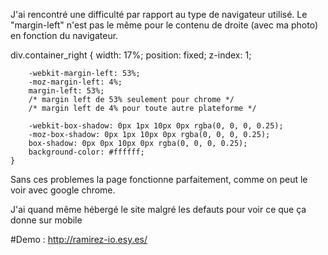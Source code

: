 J'ai rencontré une difficulté par rapport au type de navigateur 
utilisé. Le "margin-left" n'est pas le même pour le contenu de droite
(avec ma photo) en fonction du navigateur.

div.container_right {
        width: 17%;
        position: fixed;
        z-index: 1;

        -webkit-margin-left: 53%;
        -moz-margin-left: 4%;
        margin-left: 53%;
        /* margin left de 53% seulement pour chrome */
        /* margin left de 4% pour toute autre plateforme */

        -webkit-box-shadow: 0px 1px 10px 0px rgba(0, 0, 0, 0.25);
        -moz-box-shadow: 0px 1px 10px 0px rgba(0, 0, 0, 0.25);
        box-shadow: 0px 0px 10px 0px rgba(0, 0, 0, 0.25);
        background-color: #ffffff;
    }

Sans ces problemes la page fonctionne parfaitement, comme on peut le voir
avec google chrome.

J'ai quand même hébergé le site malgré les defauts pour voir ce que ça
donne sur mobile

#Demo : http://ramirez-io.esy.es/
